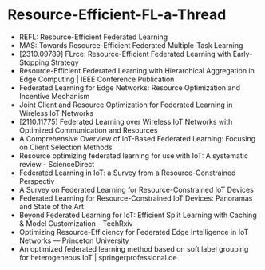 # Resource-Efficient-FL-a-Thread

- REFL: Resource-Efficient Federated Learning 
- MAS: Towards Resource-Efficient Federated Multiple-Task Learning
- [2310.09789] FLrce: Resource-Efficient Federated Learning with Early-Stopping Strategy
- Resource-Efficient Federated Learning with Hierarchical Aggregation in Edge Computing | IEEE Conference Publication
- Federated Learning for Edge Networks: Resource Optimization and Incentive Mechanism
- Joint Client and Resource Optimization for Federated Learning in Wireless IoT Networks
- [2110.11775] Federated Learning over Wireless IoT Networks with Optimized Communication and Resources
- A Comprehensive Overview of IoT-Based Federated Learning: Focusing on Client Selection Methods
- Resource optimizing federated learning for use with IoT: A systematic review - ScienceDirect
- Federated Learning in IoT: a Survey from a Resource-Constrained Perspectiv
- A Survey on Federated Learning for Resource-Constrained IoT Devices
- Federated Learning for Resource-Constrained IoT Devices: Panoramas and State of the Art
- Beyond Federated Learning for IoT: Efficient Split Learning with Caching & Model Customization - TechRxiv
- Optimizing Resource-Efficiency for Federated Edge Intelligence in IoT Networks — Princeton University
- An optimized federated learning method based on soft label grouping for heterogeneous IoT | springerprofessional.de
